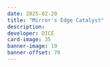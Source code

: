 ```yaml
---
date: 2025-02-20
title: "Mirror's Edge Catalyst"
description:
developer: DICE
card-image: 35
banner-image: 19
banner-offset: 70
---
```

